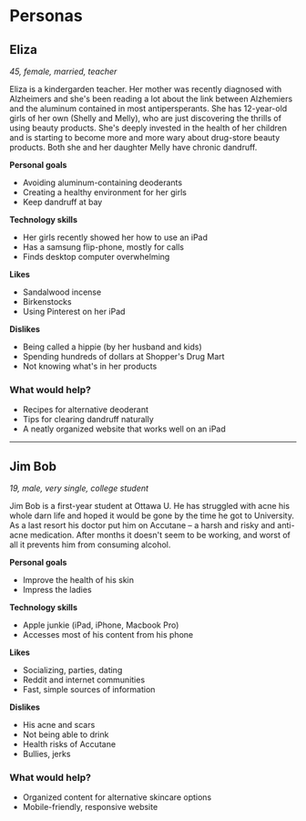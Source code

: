 # Personas

## Eliza

*45, female, married, teacher*

Eliza is a kindergarden teacher. Her mother was recently diagnosed with Alzheimers and she's been reading a lot about the link between Alzhemiers and the aluminum contained in most antipersperants. She has 12-year-old girls of her own (Shelly and Melly), who are just discovering the thrills of using beauty products. She's deeply invested in the health of her children and is starting to become more and more wary about drug-store beauty products. Both she and her daughter Melly have chronic dandruff. 

**Personal goals**

- Avoiding aluminum-containing deoderants
- Creating a healthy environment for her girls
- Keep dandruff at bay

**Technology skills**

- Her girls recently showed her how to use an iPad
- Has a samsung flip-phone, mostly for calls
- Finds desktop computer overwhelming

**Likes**

- Sandalwood incense
- Birkenstocks
- Using Pinterest on her iPad

**Dislikes**

- Being called a hippie (by her husband and kids)
- Spending hundreds of dollars at Shopper's Drug Mart
- Not knowing what's in her products

### What would help?

- Recipes for alternative deoderant
- Tips for clearing dandruff naturally
- A neatly organized website that works well on an iPad

---

## Jim Bob

*19, male, very single, college student*

Jim Bob is a first-year student at Ottawa U. He has struggled with acne his whole darn life and hoped it would be gone by the time he got to University. As a last resort his doctor put him on Accutane – a harsh and risky and anti-acne medication. After months it doesn't seem to be working, and worst of all it  prevents him from consuming alcohol.  

**Personal goals**

- Improve the health of his skin
- Impress the ladies

**Technology skills**

- Apple junkie (iPad, iPhone, Macbook Pro)
- Accesses most of his content from his phone

**Likes**

- Socializing, parties, dating
- Reddit and internet communities
- Fast, simple sources of information

**Dislikes**

- His acne and scars
- Not being able to drink
- Health risks of Accutane
- Bullies, jerks 

### What would help?

- Organized content for alternative skincare options
- Mobile-friendly, responsive website